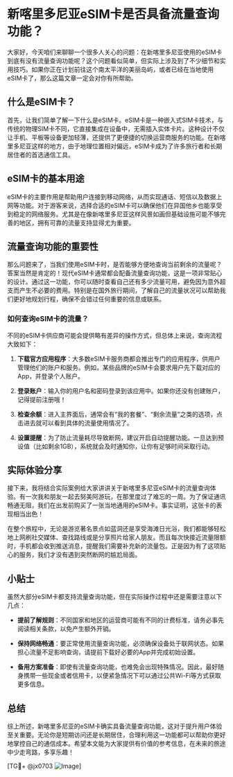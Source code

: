 # 新喀里多尼亚eSIM卡是否具备流量查询功能？

大家好，今天咱们来聊聊一个很多人关心的问题：在新喀里多尼亚使用的eSIM卡到底有没有流量查询功能呢？这个问题看似简单，但实际上涉及到了不少细节和实用技巧。如果你正在计划前往这个南太平洋的美丽岛屿，或者已经在当地使用eSIM卡了，那么这篇文章一定会对你有所帮助。

## 什么是eSIM卡？

首先，让我们简单了解一下什么是eSIM卡。eSIM卡是一种嵌入式SIM卡技术，与传统的物理SIM卡不同，它直接集成在设备中，无需插入实体卡片。这种设计不仅让手机、平板等设备更加轻薄，还提供了更便捷的切换运营商服务的功能。在新喀里多尼亚这样的地方，由于地理位置相对偏远，eSIM卡成为了许多旅行者和长期居住者的首选通信工具。

## eSIM卡的基本用途

eSIM卡的主要作用是帮助用户连接到移动网络，从而实现通话、短信以及数据上网等功能。对于游客来说，选择合适的eSIM卡可以确保他们在异国他乡也能享受到稳定的网络服务。尤其是在像新喀里多尼亚这样风景如画但基础设施可能不够完善的地区，拥有可靠的流量支持显得尤为重要。

## 流量查询功能的重要性

那么问题来了，当我们使用eSIM卡时，是否能够方便地查询当前剩余的流量呢？答案当然是肯定的！现代eSIM卡通常都会配备流量查询功能，这是一项非常贴心的设计。通过这一功能，你可以随时查看自己还有多少流量可用，避免因为意外超支而产生不必要的费用。特别是在国外旅行期间，了解自己的流量状况可以帮助我们更好地规划行程，确保不会错过任何重要的信息或联系。

### 如何查询eSIM卡的流量？

不同的eSIM卡供应商可能会提供略有差异的操作方式，但总体上来说，查询流程大致如下：

1. **下载官方应用程序**：大多数eSIM卡服务商都会推出专门的应用程序，供用户管理他们的账户和服务。例如，某些品牌的eSIM卡会要求用户先下载对应的App，并登录个人账户。
   
2. **登录账户**：输入你的用户名和密码登录到该应用中。如果你还没有创建账户，记得提前注册哦！

3. **检查余额**：进入主界面后，通常会有“我的套餐”、“剩余流量”之类的选项，点击进去就可以看到具体的流量使用情况了。

4. **设置提醒**：为了防止流量耗尽导致断网，建议开启自动提醒功能。一旦达到预设值（比如剩余1GB），系统就会及时通知你，让你有足够时间采取行动。

## 实际体验分享

接下来，我将结合实际案例给大家讲讲关于新喀里多尼亚eSIM卡的流量查询体验。有一次我和朋友一起去努美阿游玩，在那里度过了难忘的一周。为了保证通讯畅通无阻，我们在出发前购买了一张当地通用的eSIM卡。事实证明，这张卡的表现相当出色！

在整个旅程中，无论是游览著名景点如蓝洞还是享受海滩日光浴，我们都能够轻松地上网刷社交媒体、查找路线或是分享照片给家人朋友。而且每次快接近流量限额时，手机都会收到推送消息，提醒我们需要补充新的流量包。正是因为有了这项贴心的服务，我们才没有遇到突然断网的尴尬局面。

## 小贴士

虽然大部分eSIM卡都支持流量查询功能，但在实际操作过程中还是需要注意以下几点：

- **提前了解规则**：不同国家和地区的运营商可能有不同的计费标准，请务必事先阅读相关条款，以免产生额外开销。
  
- **保持网络畅通**：要正常使用流量查询功能，必须确保设备处于联网状态。如果担心流量不足影响查询，请提前下载好必要的App并完成初始设置。

- **备用方案准备**：即使有流量查询功能，也难免会出现特殊情况。因此，最好随身携带一些现金或者信用卡，以便紧急情况下可以通过公共Wi-Fi等方式获取更多信息。

## 总结

综上所述，新喀里多尼亚的eSIM卡确实具备流量查询功能，这对于提升用户体验至关重要。无论你是短期访问还是长期居住，合理利用这一功能都可以帮助你更好地掌控自己的通信成本。希望本文能为大家提供有价值的参考信息，在未来的旅途中少走弯路，多享乐趣！

[TG💪+ @jx0703 ![Image](https://github.com/user-attachments/assets/dbca1d08-cadb-493c-b0ec-ad6f7a83f270)]